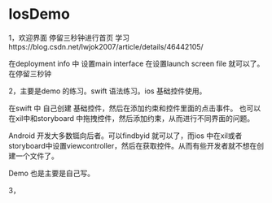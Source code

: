# IosDemo


1，欢迎界面 停留三秒钟进行首页
学习https://blog.csdn.net/lwjok2007/article/details/46442105/

在deployment info 中 设置main interface 在设置launch screen file 就可以了。在停留三秒钟

2，主要是demo 的练习。swift 语法练习。ios 基础控件使用。

在swift 中 自己创建 基础控件，然后在添加约束和控件里面的点击事件。
也可以在xil中和storyboard 中拖拽控件，然后添加约束，从而进行不同界面的问题。

Android 开发大多数铤向后者。可以findbyid 就可以了，而ios 中在xil或者storyboard中设置viewcontroller，然后在获取控件。从而有些开发者就不想在创建一个文件了。

Demo 也是主要是自己写。

3，
